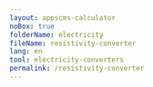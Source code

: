 ```yaml
---
layout: appscms-calculator
noBox: true
folderName: electricity
fileName: resistivity-converter
lang: en
tool: electricity-converters
permalink: /resistivity-converter
---
```

